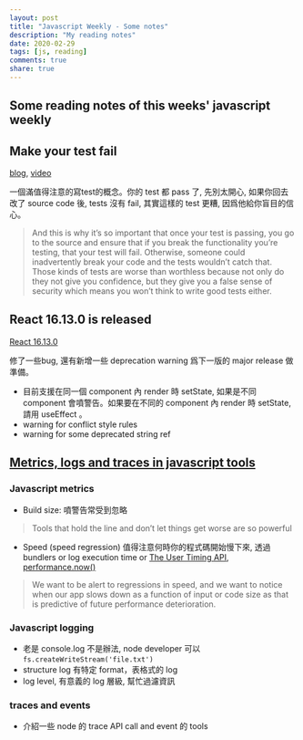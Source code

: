 ```yaml
---
layout: post
title: "Javascript Weekly - Some notes"
description: "My reading notes"
date: 2020-02-29
tags: [js, reading]
comments: true
share: true
---
```

Some reading notes of this weeks' javascript weekly
---

## Make your test fail
[blog](https://kentcdodds.com/blog/make-your-test-fail), [video](https://egghead.io/lessons/jest-make-your-test-fail?pl=kent-s-blog-posts-as-screencasts-eefa540c)

一個滿值得注意的寫test的概念。你的 test 都 pass 了, 先別太開心, 如果你回去改了 source code 後, tests 沒有 fail, 其實這樣的 test 更糟, 因爲他給你盲目的信心。

> And this is why it’s so important that once your test is passing, you go to the source and ensure that if you break the functionality you’re testing, that your test will fail. Otherwise, someone could inadvertently break your code and the tests wouldn’t catch that. Those kinds of tests are worse than worthless because not only do they not give you confidence, but they give you a false sense of security which means you won’t think to write good tests either.



## React 16.13.0 is released
[React 16.13.0](https://reactjs.org/blog/2020/02/26/react-v16.13.0.html)

修了一些bug, 還有新增一些 deprecation warning 爲下一版的 major release 做準備。

* 目前支援在同一個 component 內 render 時 setState, 如果是不同 component 會噴警告。如果要在不同的 component 內 render 時 setState, 請用 useEffect 。
* warning for conflict style rules
* warning for some deprecated string ref

## [Metrics, logs and traces in javascript tools](https://www.swyx.io/writing/js-tools-metrics-logs-traces)
### Javascript metrics
 * Build size: 噴警告常受到忽略
 > Tools that hold the line and don’t let things get worse are so powerful
 * Speed (speed regression) 值得注意何時你的程式碼開始慢下來, 透過 bundlers or log execution time or [The User Timing API](https://developers.google.com/web/tools/lighthouse/audits/console-time), [performance.now()](https://developer.mozilla.org/en-US/docs/Web/API/Performance/now)


 > We want to be alert to regressions in speed, and we want to notice when our app slows down as a function of input or code size as that is predictive of future performance deterioration.


### Javascript logging
* 老是 console.log 不是辦法, node developer 可以`fs.createWriteStream('file.txt')`
* structure log 有特定 format，表格式的 log
* log level, 有意義的 log 層級, 幫忙過濾資訊

### traces and events
* 介紹一些 node 的 trace API call and event 的 tools

